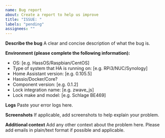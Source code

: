 ```yaml
---
name: Bug report
about: Create a report to help us improve
title: "ISSUE: "
labels: "pending"
assignees: ""
---
```


**Describe the bug**
A clear and concise description of what the bug is.

**Environment (please complete the following information):**

-   OS: [e.g. HassOS/Raspbian/CentOS]
-   Type of system that HA is running on: [e.g. RPi3/NUC/Synology]
-   Home Assistant version: [e.g. 0.105.5]
-   Hassio/Docker/Core?
-   Component version: [e.g. 0.1.2]
-   Lock integration name: [e.g. zwave_js]
-   Lock make and model: [e.g. Schlage BE469]

**Logs**
Paste your error logs here.

**Screenshots**
If applicable, add screenshots to help explain your problem.

**Additional context**
Add any other context about the problem here.
Please add emails in plain/text format if possible and applicable.
